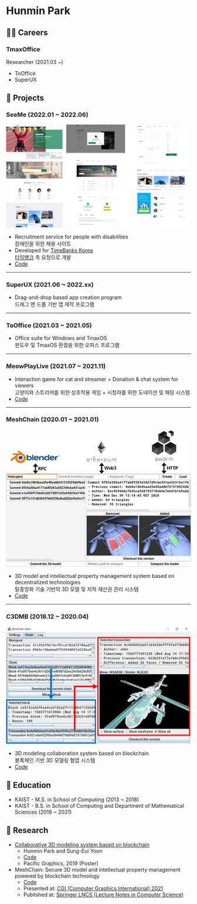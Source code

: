 # Hunmin Park

## 🧑‍💼 Careers

### TmaxOffice

Researcher (2021.03 ~)

- ToOffice
- SuperUX

## 🎨 Projects

### SeeMe (2022.01 ~ 2022.06)

![SeeMe](images/SeeMe.png)

- Recruitment service for people with disabilities  
  장애인을 위한 채용 사이트
- Developed for [TimeBanks Korea](http://www.timebanks.or.kr/)  
  [타임뱅크](http://www.timebanks.or.kr/) 측 요청으로 개발
- [Code](https://github.com/volunteer-project-1/volunteer_client)

<hr>

### SuperUX (2021.06 ~ 2022.xx)

- Drag-and-drop based app creation program  
  드래그 앤 드롭 기반 앱 제작 프로그램

<hr>

### ToOffice (2021.03 ~ 2021.05)

- Office suite for Windows and TmaxOS  
  윈도우 및 TmaxOS 환경을 위한 오피스 프로그램

<hr>

### MeowPlayLive (2021.07 ~ 2021.11)

- Interaction game for cat and streamer + Donation & chat system for viewers  
  고양이와 스트리머를 위한 상호작용 게임 + 시청자를 위한 도네이션 및 채팅 시스템
- [Code](https://github.com/cheeeunahn/meowplaylive)

<hr>

### MeshChain (2020.01 ~ 2021.01)

![MeshChain](images/MeshChain.png)

- 3D model and intellectual property management system based on decentralized technologies  
  탈중앙화 기술 기반의 3D 모델 및 지적 재산권 관리 시스템
- [Code](https://github.com/Avantgarde95/MeshChain-publish)

<hr>

### C3DMB (2018.12 ~ 2020.04)

![C3DMB](images/C3DMB.png)

- 3D modeling collaboration system based on blockchain  
  블록체인 기반 3D 모델링 협업 시스템
- [Code](https://github.com/Avantgarde95/C3DMB)

## 🏫 Education
- KAIST - M.S. in School of Computing (2013 ~ 2018)
- KAIST - B.S. in School of Computing and Department of Mathematical Sciences (2018 ~ 2021)

## 📖 Research
- [Collaborative 3D modeling system based on blockchain](https://avantgarde95.github.io/C3DMB/)
  - Hunmin Park and Sung-Eui Yoon
  - [Code](https://github.com/Avantgarde95/C3DMB)
  - Pacific Graphics, 2019 (Poster)
- MeshChain: Secure 3D model and intellectual property management powered by blockchain technology
  - [Code](https://github.com/Avantgarde95/MeshChain-publish)
  - Presented at: [CGI (Computer Graphics International) 2021](http://www.cgs-network.org/cgi21/program/)
  - Published at: [Springer LNCS (Lecture Notes in Computer Science)](https://link.springer.com/chapter/10.1007/978-3-030-89029-2_40)
